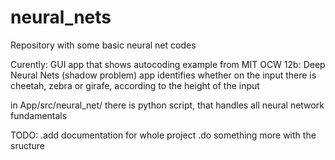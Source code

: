 # neural_nets
Repository with some basic neural net codes

Curently:
GUI app that shows autocoding example from MIT OCW 12b: Deep Neural Nets (shadow problem)
app identifies whether on the input there is cheetah, zebra or girafe, according to the height of the input

in App/src/neural_net/ there is python script, that handles all neural network fundamentals
	


TODO:
.add documentation for whole project
.do something more with the sructure
